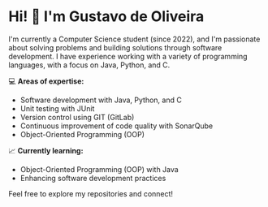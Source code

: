 # Hi! 👋 I'm Gustavo de Oliveira

I'm currently a Computer Science student (since 2022), and I'm passionate about solving problems and building solutions through software development. I have experience working with a variety of programming languages, with a focus on Java, Python, and C.

💻 **Areas of expertise:**
- Software development with Java, Python, and C
- Unit testing with JUnit
- Version control using GIT (GitLab)
- Continuous improvement of code quality with SonarQube
- Object-Oriented Programming (OOP)

📈 **Currently learning:**
- Object-Oriented Programming (OOP) with Java
- Enhancing software development practices

Feel free to explore my repositories and connect!
